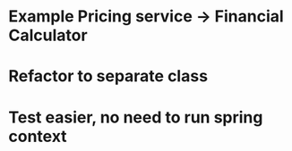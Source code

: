 # Example Pricing service -> Financial Calculator
# Refactor to separate class
# Test easier, no need to run spring context

